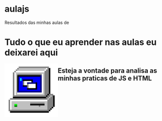 # aulajs
Resultados das minhas aulas de <h1>Tudo o que eu aprender nas aulas eu deixarei aqui</h1> <img align = "left" alt = "GIF" src = "https://github.com/deut-erium/deut-erium/blob/master/assets/computer.gif?raw=1" width = "175vw" />
<h2>Esteja a vontade para analisa as minhas praticas de JS e HTML</h2>
